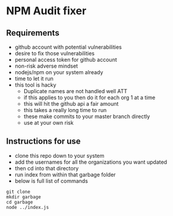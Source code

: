 # NPM Audit fixer

## Requirements
* github account with potential vulnerabilities 
* desire to fix those vulnerabilities
* personal access token for github account
* non-risk adverse mindset
* nodejs/npm on your system already
* time to let it run 
* this tool is hacky
  * Duplicate names are not handled well ATT
  * if this applies to you then do it for each org 1 at a time
  * this will hit the github api a fair amount
  * this takes a really long time to run
  * these make commits to your master branch directly
  * use at your own risk


## Instructions for use 
* clone this repo down to your system
* add the usernames for all the organizations you want updated 
* then cd into that directory
* run index from within that garbage folder
* below is full list of commands

```
git clone 
mkdir garbage
cd garbage
node ../index.js
```